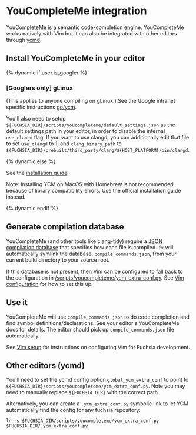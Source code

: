 # YouCompleteMe integration

[YouCompleteMe](http://ycm-core.github.io/YouCompleteMe/) is a semantic
code-completion engine. YouCompleteMe works natively with Vim but it can also be
integrated with other editors through [ycmd](https://github.com/Valloric/ycmd).

## Install YouCompleteMe in your editor

{% dynamic if user.is_googler %}

### \[Googlers only\]  gLinux

(This applies to anyone compiling on gLinux.) See the Google intranet specific instructions [go/ycm](http://go/ycm).

You'll also need to setup
`${FUCHSIA_DIR}/scripts/youcompleteme/default_settings.json` as the default
settings path in your editor, in order to disable the internal `use_clangd`
flag. If you want to use clangd, you can additionally edit that file to set
`use_clangd` to 1, and `clang_binary_path` to
`${FUCHSIA_DIR}/prebuilt/third_party/clang/${HOST_PLATFORM}/bin/clangd`.

{% dynamic else %}

See the [installation
guide](https://github.com/Valloric/YouCompleteMe#installation).

Note: Installing YCM on MacOS with Homebrew is not recommended because of
library compatibility errors. Use the official installation guide instead.

{% dynamic endif %}

## Generate compilation database

YouCompleteMe (and other tools like clang-tidy) require a [JSON compilation
database](https://clang.llvm.org/docs/JSONCompilationDatabase.html) that
specifies how each file is compiled. `fx` will automatically symlink the database,
`compile_commands.json`, from your current build directory to your source root.

If this database is not present, then Vim can be configured to fall back to the configuration
in [/scripts/youcompleteme/ycm_extra_conf.py](/scripts/youcompleteme/ycm_extra_conf.py). See
[Vim configuration](vim.md) for how to set this up.

## Use it

YouCompleteMe will use `compile_commands.json` to do code completion and find
symbol definitions/declarations. See your editor's YouCompleteMe docs for
details. The editor should pick up `compile_commands.json` file automatically.

See [Vim setup](vim.md) for instructions on configuring Vim for Fuchsia development.

## Other editors (ycmd)

You'll need to set the ycmd config option `global_ycm_extra_conf` to point to
`${FUCHSIA_DIR}/scripts/youcompleteme/ycm_extra_conf.py`.
Note you may need to manually replace `${FUCHSIA_DIR}` with the correct path.

Alternatively, you can create a `.ycm_extra_conf.py` symbolic link to let YCM
automatically find the config for any fuchsia repository:

```posix-terminal
ln -s $FUCHSIA_DIR/scripts/youcompleteme/ycm_extra_conf.py $FUCHSIA_DIR/.ycm_extra_conf.py
```

